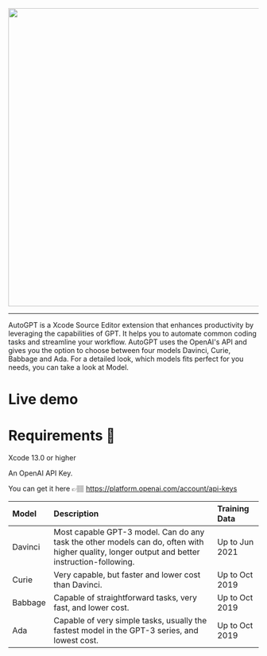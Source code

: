 <div align="center">
  <img src="https://user-images.githubusercontent.com/26815443/220186824-96a525aa-64c4-48a9-bfc1-693521fa74c6.png" width="600"/>
</div>

--------

AutoGPT is a Xcode Source Editor extension that enhances productivity by leveraging the capabilities of GPT. It helps you to automate common coding tasks and streamline your workflow. AutoGPT uses the OpenAI's API and gives you the option to choose between four models Davinci, Curie, Babbage and Ada. For a detailed look, which models fits perfect for you needs, you can take a look at Model.

# Live demo

# Requirements 🚨

Xcode 13.0 or higher

An OpenAI API Key. 

You can get it here 👉🏽 https://platform.openai.com/account/api-keys

| Model | Description    | Training Data    |
| :---   | :- | :--- |
| Davinci | Most capable GPT-3 model. Can do any task the other models can do, often with higher quality, longer output and better instruction-following. | Up to Jun 2021  |
| Curie | Very capable, but faster and lower cost than Davinci. | Up to Oct 2019  |
| Babbage | Capable of straightforward tasks, very fast, and lower cost. | Up to Oct 2019 |
| Ada | Capable of very simple tasks, usually the fastest model in the GPT-3 series, and lowest cost. | Up to Oct 2019  |

